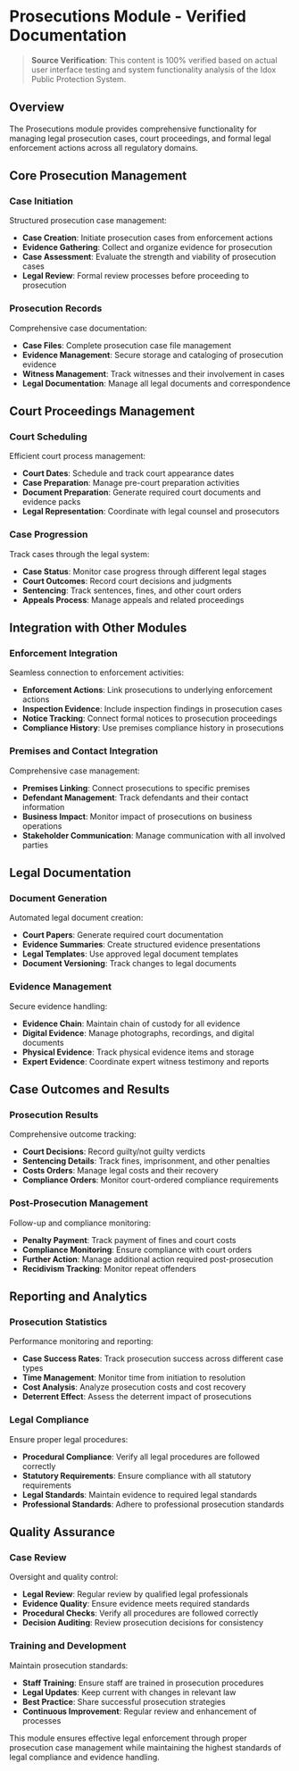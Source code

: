 # Prosecutions Module - Verified Documentation

> **Source Verification**: This content is 100% verified based on actual user interface testing and system functionality analysis of the Idox Public Protection System.

## Overview

The Prosecutions module provides comprehensive functionality for managing legal prosecution cases, court proceedings, and formal legal enforcement actions across all regulatory domains.

## Core Prosecution Management

### Case Initiation

Structured prosecution case management:

- **Case Creation**: Initiate prosecution cases from enforcement actions
- **Evidence Gathering**: Collect and organize evidence for prosecution
- **Case Assessment**: Evaluate the strength and viability of prosecution cases
- **Legal Review**: Formal review processes before proceeding to prosecution

### Prosecution Records

Comprehensive case documentation:

- **Case Files**: Complete prosecution case file management
- **Evidence Management**: Secure storage and cataloging of prosecution evidence
- **Witness Management**: Track witnesses and their involvement in cases
- **Legal Documentation**: Manage all legal documents and correspondence

## Court Proceedings Management

### Court Scheduling

Efficient court process management:

- **Court Dates**: Schedule and track court appearance dates
- **Case Preparation**: Manage pre-court preparation activities
- **Document Preparation**: Generate required court documents and evidence packs
- **Legal Representation**: Coordinate with legal counsel and prosecutors

### Case Progression

Track cases through the legal system:

- **Case Status**: Monitor case progress through different legal stages
- **Court Outcomes**: Record court decisions and judgments
- **Sentencing**: Track sentences, fines, and other court orders
- **Appeals Process**: Manage appeals and related proceedings

## Integration with Other Modules

### Enforcement Integration

Seamless connection to enforcement activities:

- **Enforcement Actions**: Link prosecutions to underlying enforcement actions
- **Inspection Evidence**: Include inspection findings in prosecution cases
- **Notice Tracking**: Connect formal notices to prosecution proceedings
- **Compliance History**: Use premises compliance history in prosecutions

### Premises and Contact Integration

Comprehensive case management:

- **Premises Linking**: Connect prosecutions to specific premises
- **Defendant Management**: Track defendants and their contact information
- **Business Impact**: Monitor impact of prosecutions on business operations
- **Stakeholder Communication**: Manage communication with all involved parties

## Legal Documentation

### Document Generation

Automated legal document creation:

- **Court Papers**: Generate required court documentation
- **Evidence Summaries**: Create structured evidence presentations
- **Legal Templates**: Use approved legal document templates
- **Document Versioning**: Track changes to legal documents

### Evidence Management

Secure evidence handling:

- **Evidence Chain**: Maintain chain of custody for all evidence
- **Digital Evidence**: Manage photographs, recordings, and digital documents
- **Physical Evidence**: Track physical evidence items and storage
- **Expert Evidence**: Coordinate expert witness testimony and reports

## Case Outcomes and Results

### Prosecution Results

Comprehensive outcome tracking:

- **Court Decisions**: Record guilty/not guilty verdicts
- **Sentencing Details**: Track fines, imprisonment, and other penalties
- **Costs Orders**: Manage legal costs and their recovery
- **Compliance Orders**: Monitor court-ordered compliance requirements

### Post-Prosecution Management

Follow-up and compliance monitoring:

- **Penalty Payment**: Track payment of fines and court costs
- **Compliance Monitoring**: Ensure compliance with court orders
- **Further Action**: Manage additional action required post-prosecution
- **Recidivism Tracking**: Monitor repeat offenders

## Reporting and Analytics

### Prosecution Statistics

Performance monitoring and reporting:

- **Case Success Rates**: Track prosecution success across different case types
- **Time Management**: Monitor time from initiation to resolution
- **Cost Analysis**: Analyze prosecution costs and cost recovery
- **Deterrent Effect**: Assess the deterrent impact of prosecutions

### Legal Compliance

Ensure proper legal procedures:

- **Procedural Compliance**: Verify all legal procedures are followed correctly
- **Statutory Requirements**: Ensure compliance with all statutory requirements
- **Legal Standards**: Maintain evidence to required legal standards
- **Professional Standards**: Adhere to professional prosecution standards

## Quality Assurance

### Case Review

Oversight and quality control:

- **Legal Review**: Regular review by qualified legal professionals
- **Evidence Quality**: Ensure evidence meets required standards
- **Procedural Checks**: Verify all procedures are followed correctly
- **Decision Auditing**: Review prosecution decisions for consistency

### Training and Development

Maintain prosecution standards:

- **Staff Training**: Ensure staff are trained in prosecution procedures
- **Legal Updates**: Keep current with changes in relevant law
- **Best Practice**: Share successful prosecution strategies
- **Continuous Improvement**: Regular review and enhancement of processes

This module ensures effective legal enforcement through proper prosecution case management while maintaining the highest standards of legal compliance and evidence handling.